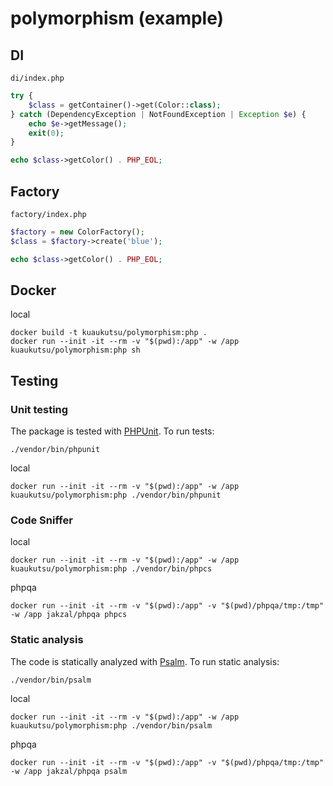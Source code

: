# polymorphism (example)

## DI

`di/index.php`

```php
try {
    $class = getContainer()->get(Color::class);
} catch (DependencyException | NotFoundException | Exception $e) {
    echo $e->getMessage();
    exit(0);
}

echo $class->getColor() . PHP_EOL;
```

## Factory

`factory/index.php`

```php
$factory = new ColorFactory();
$class = $factory->create('blue');

echo $class->getColor() . PHP_EOL;
```

## Docker

local

```shell
docker build -t kuaukutsu/polymorphism:php .
docker run --init -it --rm -v "$(pwd):/app" -w /app kuaukutsu/polymorphism:php sh
```

## Testing

### Unit testing

The package is tested with [PHPUnit](https://phpunit.de/). To run tests:

```shell
./vendor/bin/phpunit
```

local

```shell
docker run --init -it --rm -v "$(pwd):/app" -w /app kuaukutsu/polymorphism:php ./vendor/bin/phpunit 
```

### Code Sniffer

local

```shell
docker run --init -it --rm -v "$(pwd):/app" -w /app kuaukutsu/polymorphism:php ./vendor/bin/phpcs 
```

phpqa

```shell
docker run --init -it --rm -v "$(pwd):/app" -v "$(pwd)/phpqa/tmp:/tmp" -w /app jakzal/phpqa phpcs
```

### Static analysis

The code is statically analyzed with [Psalm](https://psalm.dev/). To run static analysis:

```shell
./vendor/bin/psalm
```

local

```shell
docker run --init -it --rm -v "$(pwd):/app" -w /app kuaukutsu/polymorphism:php ./vendor/bin/psalm 
```

phpqa

```shell
docker run --init -it --rm -v "$(pwd):/app" -v "$(pwd)/phpqa/tmp:/tmp" -w /app jakzal/phpqa psalm
```
